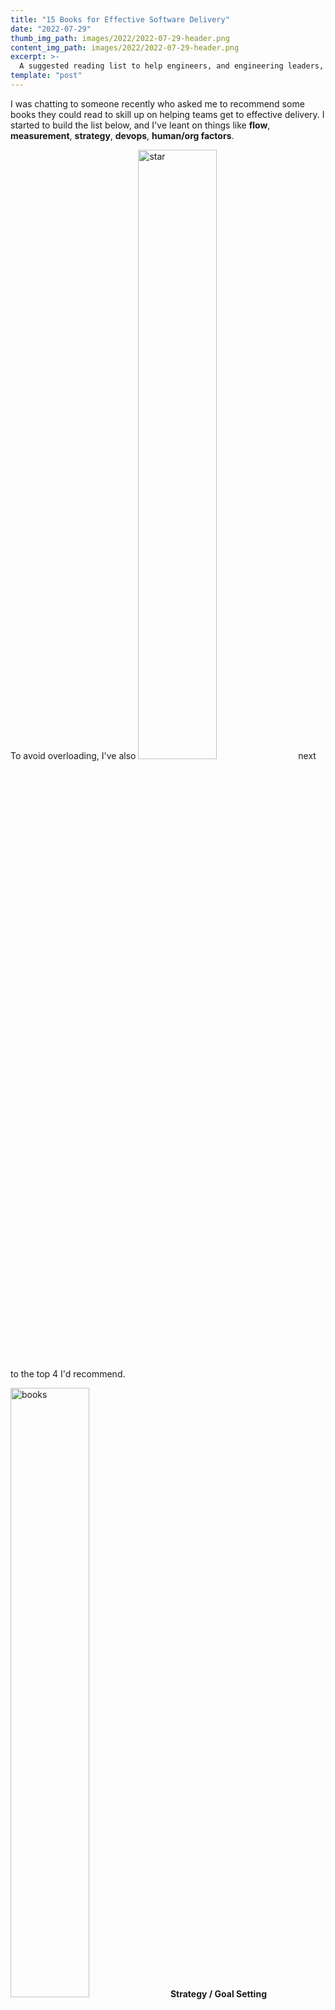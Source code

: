 ```yaml
---
title: "15 Books for Effective Software Delivery"
date: "2022-07-29"
thumb_img_path: images/2022/2022-07-29-header.png 
content_img_path: images/2022/2022-07-29-header.png
excerpt: >-
  A suggested reading list to help engineers, and engineering leaders, understand, discuss, and measure those things that lead to effective software delivery.
template: "post"
---
```


I was chatting to someone recently who asked me to recommend some books they could read to skill up on helping teams get to effective delivery.  I started to build the list below, and I've leant on things like **flow**, **measurement**, **strategy**, **devops**, **human/org factors**.

To avoid overloading, I've also <img src="/images/emoji/star.png" width="50%" alt="star" /> next to the top 4 I'd recommend.


<img src="/images/emoji/books.png" width="50%" alt="books" /> **Strategy / Goal Setting**
* [Good Strategy, Bad Strategy - The difference and why it matters](https://www.goodreads.com/book/show/11721966-good-strategy-bad-strategy) - Although not a huge fan of the read on this, the points it makes are probably better than many other strategy books I've read
* [Measure What Matters](https://www.goodreads.com/book/show/39286958-measure-what-matters) - it gives a really effective view of OKRs from the man who brought them to Google from Intel, and is a great read

<img src="/images/emoji/books.png" width="50%" alt="books" /> **DevOps / Flow**
* [The Phoenix Project](https://www.goodreads.com/book/show/17255186-the-phoenix-project) <img src="/images/emoji/star.png" width="50%" alt="star" /> / [The Unicorn Project](https://www.goodreads.com/book/show/44333183-the-unicorn-project) / [The Goal](https://www.goodreads.com/book/show/113934.The_Goal) - all great books, told as fables, around teams getting to more effective delivery leveraging a devops mindset.  They also each surface things like the theory of constraints and other key concepts.
* [Accelerate: The Science of Lean Software and DevOps: Building and Scaling High Performing Technology Organisations](https://www.goodreads.com/book/show/39080433-accelerate) <img src="/images/emoji/star.png" width="50%" alt="star" /> - a longitudinal look at the state of devops annual report and a solid quantifying of what factors lead to high performing delivery teams.
* [Continuous Delivery: Reliable Software Releases Through Build, Test, and Deployment Automation](https://www.goodreads.com/book/show/8686650-continuous-delivery) - very much in the mindset of the other books, but a practical look at 'how to get there'. 

<img src="/images/emoji/books.png" width="50%" alt="books" />  **Humans / Org Design / Delivery Challenges**
* [Team Topologies: Organising business and technology teams for fast flow](https://www.goodreads.com/book/show/44135420-team-topologies) - a superb look at some patterns and challenges of building effective teams within orgs to get to delivery
* [Peopleware: Productive Projects and Teams](https://www.goodreads.com/book/show/67825.Peopleware) - an old book, but still has many useful points around effective software/project delivery
* [Making Work Visible: Exposing time theft to optimise work and flow](https://www.goodreads.com/book/show/36458712-making-work-visible) :star: - a superb read on the many things that prevent teams from effectively delivering, and talks about 'time theft'.

<img src="/images/emoji/books.png" width="50%" alt="books" />  **Data**
* [Designing data-intensive applications](https://www.goodreads.com/book/show/44135420-team-topologies) - if you only read one book on data, I think this is great - it's perhaps less around 'effective delivery' and more around 'effectively architecting and owning', but is a useful supplemental read.

<img src="/images/emoji/books.png" width="50%" alt="books" />  **Infrastructure**
* [Site Reliability Engineering: How Google Runs Production Systems](https://www.goodreads.com/book/show/27968891-site-reliability-engineering) - again, if only one book, this looks at some of the challenges of 'it's in production, now what' and it's a useful insight into some of the things you should be thinking about with effective delivery

<img src="/images/emoji/books.png" width="50%" alt="books" />  **Software Design**
* [The Pragmatic Programmer: From journeyman to master](https://www.goodreads.com/book/show/4099.The_Pragmatic_Programmer) - a very practical way of looking at software design/delivery, and probably the main book I recommend before books on design patterns/architecture etc.

<img src="/images/emoji/books.png" width="50%" alt="books" />  **Agile Mindset**
* [Sooner Safer Happier: Antipatterns and Patterns for Business Agility](https://www.goodreads.com/book/show/53925086-sooner-safer-happier) <img src="/images/emoji/star.png" width="50%" alt="star" />- pretty much summarises everything we've learned over the past 20 years of agile in a really accessible book.

<img src="/images/emoji/books.png" width="50%" alt="books" />  **Product Design**
* [Sprint: How to solve the big problems and test new ideas in just five days](https://www.goodreads.com/book/show/25814544-sprint) - design sprints can be a powerful way to test and validate ideas, so are a useful technique outside of the 'just write code' to help you understand how to rapidly get to 'build the right thing'
* [Inspired: How to create tech products customers love](https://www.goodreads.com/book/show/35249663-inspired) - SVPG can feel a little zealous in the product space at times, though this is a great starter for 10
* [Escaping the Build Trap: How effective product management creates real value](https://www.goodreads.com/book/show/42611483-escaping-the-build-trap) - there's a pragmatism to this book that I really like, and it focusses on that mixed challenge of build vs. discover.


<img src="/images/emoji/question.png" width="50%" alt="question" />  Over to you folks - This is naturally going to have a LOT of gaps - would love to hear from you what you'd change in the list, what you'd add, perhaps what you didn't enjoy so much in the list?